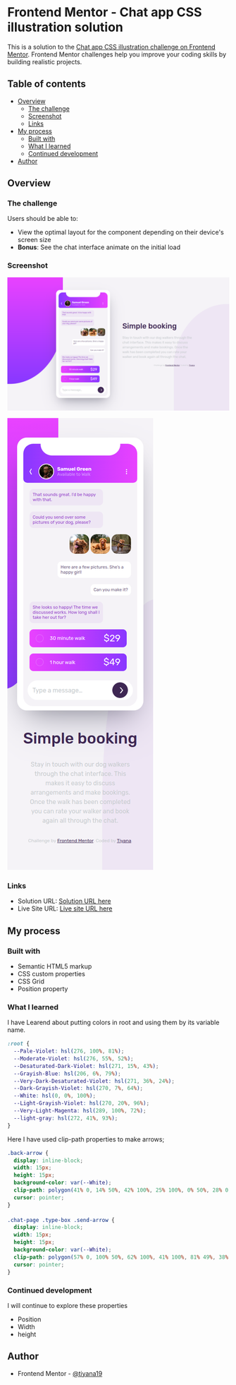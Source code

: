 # Frontend Mentor - Chat app CSS illustration solution

This is a solution to the [Chat app CSS illustration challenge on Frontend Mentor](https://www.frontendmentor.io/challenges/chat-app-css-illustration-O5auMkFqY). Frontend Mentor challenges help you improve your coding skills by building realistic projects.

## Table of contents

- [Overview](#overview)
  - [The challenge](#the-challenge)
  - [Screenshot](#screenshot)
  - [Links](#links)
- [My process](#my-process)
  - [Built with](#built-with)
  - [What I learned](#what-i-learned)
  - [Continued development](#continued-development)
- [Author](#author)

## Overview

### The challenge

Users should be able to:

- View the optimal layout for the component depending on their device's screen size
- **Bonus**: See the chat interface animate on the initial load

### Screenshot

![Desktop Size 1440px](images/desktop-screenshot.png)

![Mobile Size 375px](images/mobile-screenshot.png)

### Links

- Solution URL: [Solution URL here](https://github.com/Tiyana19/chat-app-css-illustration)
- Live Site URL: [Live site URL here](https://tiyana19.github.io/chat-app-css-illustration/)

## My process

### Built with

- Semantic HTML5 markup
- CSS custom properties
- CSS Grid
- Position property

### What I learned

I have Learend about putting colors in root and using them by its variable name.

```css
:root {
  --Pale-Violet: hsl(276, 100%, 81%);
  --Moderate-Violet: hsl(276, 55%, 52%);
  --Desaturated-Dark-Violet: hsl(271, 15%, 43%);
  --Grayish-Blue: hsl(206, 6%, 79%);
  --Very-Dark-Desaturated-Violet: hsl(271, 36%, 24%);
  --Dark-Grayish-Violet: hsl(270, 7%, 64%);
  --White: hsl(0, 0%, 100%);
  --Light-Grayish-Violet: hsl(270, 20%, 96%);
  --Very-Light-Magenta: hsl(289, 100%, 72%);
  --light-gray: hsl(272, 41%, 93%);
}
```

Here I have used clip-path properties to make arrows;

```css
.back-arrow {
  display: inline-block;
  width: 15px;
  height: 15px;
  background-color: var(--White);
  clip-path: polygon(41% 0, 14% 50%, 42% 100%, 25% 100%, 0% 50%, 28% 0);
  cursor: pointer;
}

.chat-page .type-box .send-arrow {
  display: inline-block;
  width: 15px;
  height: 15px;
  background-color: var(--White);
  clip-path: polygon(57% 0, 100% 50%, 62% 100%, 41% 100%, 81% 49%, 38% 0);
  cursor: pointer;
}
```

### Continued development

I will continue to explore these properties

- Position
- Width
- height

## Author

- Frontend Mentor - [@tiyana19](https://www.frontendmentor.io/profile/Tiyana19)
